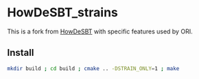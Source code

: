 # HowDeSBT_strains

This is a fork from [HowDeSBT](https://github.com/medvedevgroup/HowDeSBT) with specific features used by ORI.

## Install

```bash
mkdir build ; cd build ; cmake .. -DSTRAIN_ONLY=1 ; make
```
